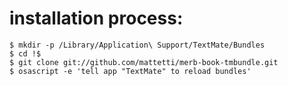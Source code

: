 # installation process:

    $ mkdir -p /Library/Application\ Support/TextMate/Bundles
    $ cd !$
    $ git clone git://github.com/mattetti/merb-book-tmbundle.git 
    $ osascript -e 'tell app "TextMate" to reload bundles'
